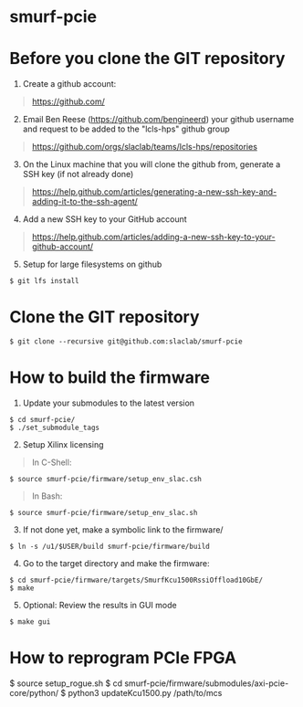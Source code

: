 # smurf-pcie

# Before you clone the GIT repository

1) Create a github account:
> https://github.com/

2) Email Ben Reese (https://github.com/bengineerd) your github username and request to be added to the "lcls-hps" github group
> https://github.com/orgs/slaclab/teams/lcls-hps/repositories

3) On the Linux machine that you will clone the github from, generate a SSH key (if not already done)
> https://help.github.com/articles/generating-a-new-ssh-key-and-adding-it-to-the-ssh-agent/

4) Add a new SSH key to your GitHub account
> https://help.github.com/articles/adding-a-new-ssh-key-to-your-github-account/

5) Setup for large filesystems on github
```
$ git lfs install
```

# Clone the GIT repository
```
$ git clone --recursive git@github.com:slaclab/smurf-pcie
```

# How to build the firmware

1) Update your submodules to the latest version
```
$ cd smurf-pcie/
$ ./set_submodule_tags
```

2) Setup Xilinx licensing

> In C-Shell: 
```
$ source smurf-pcie/firmware/setup_env_slac.csh
```

> In Bash:
```
$ source smurf-pcie/firmware/setup_env_slac.sh
```

3) If not done yet, make a symbolic link to the firmware/
```
$ ln -s /u1/$USER/build smurf-pcie/firmware/build
```

4) Go to the target directory and make the firmware:
```
$ cd smurf-pcie/firmware/targets/SmurfKcu1500RssiOffload10GbE/
$ make
```

5) Optional: Review the results in GUI mode
```
$ make gui
```

# How to reprogram PCIe FPGA
$ source setup_rogue.sh
$ cd smurf-pcie/firmware/submodules/axi-pcie-core/python/
$ python3 updateKcu1500.py /path/to/mcs 

